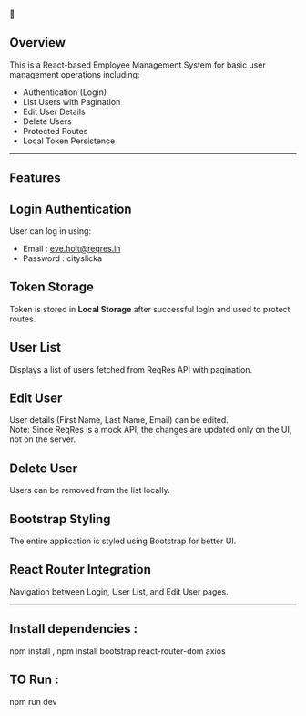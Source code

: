 <!-- # React + Vite

This template provides a minimal setup to get React working in Vite with HMR and some ESLint rules.

Currently, two official plugins are available:

- [@vitejs/plugin-react](https://github.com/vitejs/vite-plugin-react/blob/main/packages/plugin-react/README.md) uses [Babel](https://babeljs.io/) for Fast Refresh
- [@vitejs/plugin-react-swc](https://github.com/vitejs/vite-plugin-react-swc) uses [SWC](https://swc.rs/) for Fast Refresh

## Expanding the ESLint configuration

If you are developing a production application, we recommend using TypeScript and enable type-aware lint rules. Check out the [TS template](https://github.com/vitejs/vite/tree/main/packages/create-vite/template-react-ts) to integrate TypeScript and [`typescript-eslint`](https://typescript-eslint.io) in your project. -->


 🚀

  ## Overview

This is a React-based Employee Management System for basic user management operations including:

- Authentication (Login)
- List Users with Pagination
- Edit User Details
- Delete Users
- Protected Routes
- Local Token Persistence

---

 ## Features 

  ## Login Authentication  
User can log in using:
- Email : eve.holt@reqres.in
- Password : cityslicka

 ## Token Storage 
Token is stored in **Local Storage** after successful login and used to protect routes.

 ## User List  
Displays a list of users fetched from ReqRes API with pagination.
## Edit User
User details (First Name, Last Name, Email) can be edited.  
Note: Since ReqRes is a mock API, the changes are updated only on the UI, not on the server.

  ## Delete User 
Users can be removed from the list locally.


 ## Bootstrap Styling 
The entire application is styled using Bootstrap  for better UI.

  ## React Router Integration  
Navigation between Login, User List, and Edit User pages.

---

 ## Install dependencies : 
 npm install , 
 npm install bootstrap react-router-dom axios
  
  ## TO Run  : 
  npm run dev

